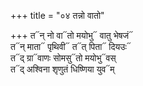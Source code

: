 +++
title = "०४ तन्नो वातो"

+++
त᳓न् नो वा᳓तो मयोभु᳓ वातु भेषजं᳓  
त᳓न् माता᳓ पृथिवी᳓ त᳓त् पिता᳓ दियउः᳓  
त᳓द् ग्रा᳓वाणः सोमसु᳓तो मयोभु᳓वस्  
त᳓द् अश्विना शृणुतं धिष्णिया युव᳓म्
